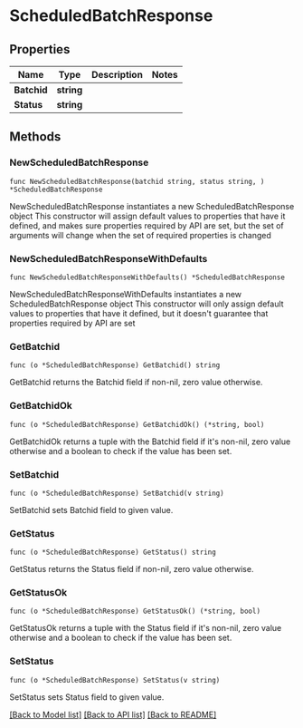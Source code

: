 # ScheduledBatchResponse

## Properties

Name | Type | Description | Notes
------------ | ------------- | ------------- | -------------
**Batchid** | **string** |  | 
**Status** | **string** |  | 

## Methods

### NewScheduledBatchResponse

`func NewScheduledBatchResponse(batchid string, status string, ) *ScheduledBatchResponse`

NewScheduledBatchResponse instantiates a new ScheduledBatchResponse object
This constructor will assign default values to properties that have it defined,
and makes sure properties required by API are set, but the set of arguments
will change when the set of required properties is changed

### NewScheduledBatchResponseWithDefaults

`func NewScheduledBatchResponseWithDefaults() *ScheduledBatchResponse`

NewScheduledBatchResponseWithDefaults instantiates a new ScheduledBatchResponse object
This constructor will only assign default values to properties that have it defined,
but it doesn't guarantee that properties required by API are set

### GetBatchid

`func (o *ScheduledBatchResponse) GetBatchid() string`

GetBatchid returns the Batchid field if non-nil, zero value otherwise.

### GetBatchidOk

`func (o *ScheduledBatchResponse) GetBatchidOk() (*string, bool)`

GetBatchidOk returns a tuple with the Batchid field if it's non-nil, zero value otherwise
and a boolean to check if the value has been set.

### SetBatchid

`func (o *ScheduledBatchResponse) SetBatchid(v string)`

SetBatchid sets Batchid field to given value.


### GetStatus

`func (o *ScheduledBatchResponse) GetStatus() string`

GetStatus returns the Status field if non-nil, zero value otherwise.

### GetStatusOk

`func (o *ScheduledBatchResponse) GetStatusOk() (*string, bool)`

GetStatusOk returns a tuple with the Status field if it's non-nil, zero value otherwise
and a boolean to check if the value has been set.

### SetStatus

`func (o *ScheduledBatchResponse) SetStatus(v string)`

SetStatus sets Status field to given value.



[[Back to Model list]](../README.md#documentation-for-models) [[Back to API list]](../README.md#documentation-for-api-endpoints) [[Back to README]](../README.md)


